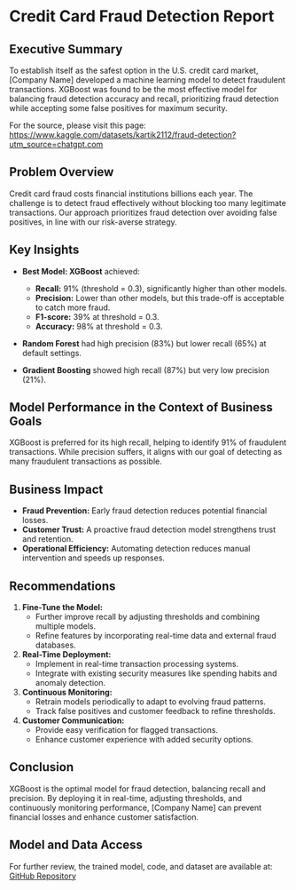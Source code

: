 # Credit Card Fraud Detection Report

## Executive Summary
To establish itself as the safest option in the U.S. credit card market, [Company Name] developed a machine learning model to detect fraudulent transactions. XGBoost was found to be the most effective model for balancing fraud detection accuracy and recall, prioritizing fraud detection while accepting some false positives for maximum security.

For the source, please visit this page: https://www.kaggle.com/datasets/kartik2112/fraud-detection?utm_source=chatgpt.com

## Problem Overview
Credit card fraud costs financial institutions billions each year. The challenge is to detect fraud effectively without blocking too many legitimate transactions. Our approach prioritizes fraud detection over avoiding false positives, in line with our risk-averse strategy.

## Key Insights
- **Best Model: XGBoost** achieved:
  - **Recall:** 91% (threshold = 0.3), significantly higher than other models.
  - **Precision:** Lower than other models, but this trade-off is acceptable to catch more fraud.
  - **F1-score:** 39% at threshold = 0.3.
  - **Accuracy:** 98% at threshold = 0.3.
  
- **Random Forest** had high precision (83%) but lower recall (65%) at default settings.
- **Gradient Boosting** showed high recall (87%) but very low precision (21%).

## Model Performance in the Context of Business Goals
XGBoost is preferred for its high recall, helping to identify 91% of fraudulent transactions. While precision suffers, it aligns with our goal of detecting as many fraudulent transactions as possible.

## Business Impact
- **Fraud Prevention:** Early fraud detection reduces potential financial losses.
- **Customer Trust:** A proactive fraud detection model strengthens trust and retention.
- **Operational Efficiency:** Automating detection reduces manual intervention and speeds up responses.

## Recommendations
1. **Fine-Tune the Model:**
   - Further improve recall by adjusting thresholds and combining multiple models.
   - Refine features by incorporating real-time data and external fraud databases.
2. **Real-Time Deployment:**
   - Implement in real-time transaction processing systems.
   - Integrate with existing security measures like spending habits and anomaly detection.
3. **Continuous Monitoring:**
   - Retrain models periodically to adapt to evolving fraud patterns.
   - Track false positives and customer feedback to refine thresholds.
4. **Customer Communication:**
   - Provide easy verification for flagged transactions.
   - Enhance customer experience with added security options.

## Conclusion
XGBoost is the optimal model for fraud detection, balancing recall and precision. By deploying it in real-time, adjusting thresholds, and continuously monitoring performance, [Company Name] can prevent financial losses and enhance customer satisfaction.

## Model and Data Access
For further review, the trained model, code, and dataset are available at:  
[GitHub Repository](https://github.com/luluhsu727/data-science-portfolio/tree/main/Fraud%20Detection)
